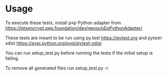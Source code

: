 # Usage

To execute these tests, install p≡p Python adapter from
<https://letsencrypt.pep.foundation/dev/repos/pEpPythonAdapter/>

These tests are meant to be run using py.test <https://pytest.org> and
pytest-xdist <https://pypi.python.org/pypi/pytest-xdist>

You can run setup_test.py before running the tests if the initial setup is
failing.

To remove all generated files run setup_test.py -r

